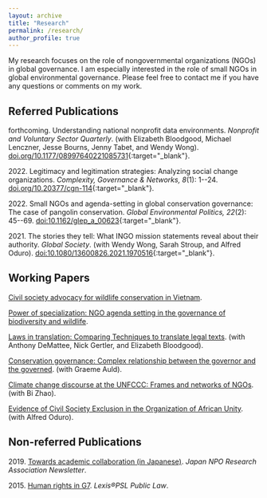 ```yaml
---
layout: archive
title: "Research"
permalink: /research/
author_profile: true
---
```


My research focuses on the role of nongovernmental organizations (NGOs) in global governance. I am especially interested in the role of small NGOs in global environmental governance. Please feel free to contact me if you have any questions or comments on my work.

## Referred Publications

forthcoming\. Understanding national nonprofit data environments. *Nonprofit and Voluntary Sector Quarterly*. (with Elizabeth Bloodgood, Michael Lenczner, Jesse Bourns, Jenny Tabet, and Wendy Wong). [doi.org/10.1177/08997640221085731](https://journals.sagepub.com/doi/10.1177/08997640221085731){:target="_blank"}. 

2022\. Legitimacy and legitimation strategies: Analyzing social change organizations. *Complexity, Governance & Networks, 8*(1): 1--24. [doi.org/10.20377/cgn-114](https://ubp.uni-bamberg.de/ojs/index.php/cgn/article/view/114){:target="_blank"}.

2022\. Small NGOs and agenda-setting in global conservation governance: The case of pangolin conservation. *Global Environmental Politics, 22*(2): 45--69. [doi:10.1162/glep_a_00623](https://doi.org/10.1162/glep_a_00623){:target="_blank"}.

2021\. The stories they tell: What INGO mission statements reveal about their authority. *Global Society*. (with Wendy Wong, Sarah Stroup, and Alfred Oduro). [doi:10.1080/13600826.2021.1970516](https://doi.org/10.1080/13600826.2021.1970516){:target="_blank"}.

## Working Papers

[Civil society advocacy for wildlife conservation in Vietnam](../research/paper10/).

[Power of specialization: NGO agenda setting in the governance of biodiversity and wildlife](../research/paper6/).

[Laws in translation: Comparing Techniques to translate legal texts](../research/paper5/). (with Anthony DeMattee, Nick Gertler, and Elizabeth Bloodgood).

[Conservation governance: Complex relationship between the governor and the governed](../research/paper7/). (with Graeme Auld).

[Climate change discourse at the UNFCCC: Frames and networks of NGOs](../research/paper8/). (with Bi Zhao).

[Evidence of Civil Society Exclusion in the Organization of African Unity](../research/paper9/). (with Alfred Oduro).

## Non-referred Publications

2019\. [Towards academic collaboration (in Japanese)](https://takumishibaike.github.io/files/shibaike_janporanews.pdf). *Japan NPO Research Association Newsletter*.

2015\. [Human rights in G7](https://takumishibaike.github.io/files/shibaike_lexis.pdf). *Lexis&reg;PSL Public Law*.